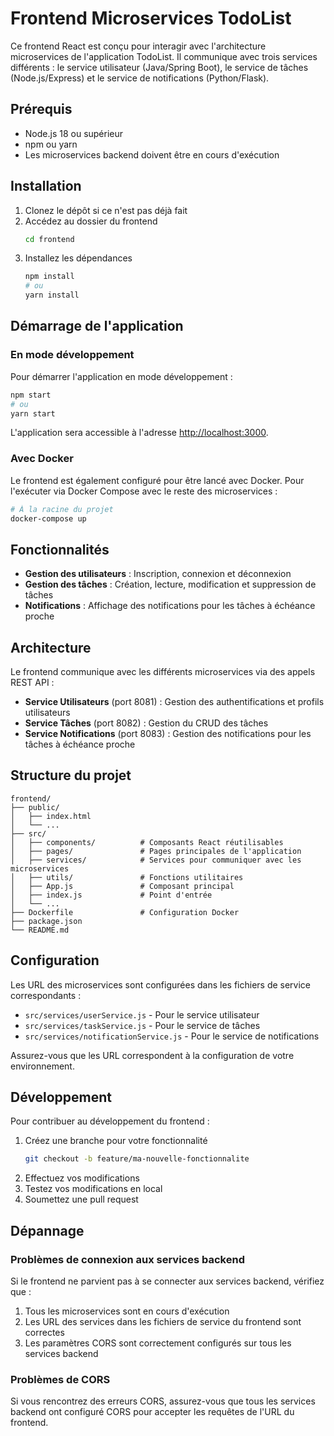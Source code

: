 # Frontend Microservices TodoList

Ce frontend React est conçu pour interagir avec l'architecture microservices de l'application TodoList. Il communique avec trois services différents : le service utilisateur (Java/Spring Boot), le service de tâches (Node.js/Express) et le service de notifications (Python/Flask).

## Prérequis

- Node.js 18 ou supérieur
- npm ou yarn
- Les microservices backend doivent être en cours d'exécution

## Installation

1. Clonez le dépôt si ce n'est pas déjà fait
2. Accédez au dossier du frontend
   ```bash
   cd frontend
   ```
3. Installez les dépendances
   ```bash
   npm install
   # ou
   yarn install
   ```

## Démarrage de l'application

### En mode développement

Pour démarrer l'application en mode développement :

```bash
npm start
# ou
yarn start
```

L'application sera accessible à l'adresse [http://localhost:3000](http://localhost:3000).

### Avec Docker

Le frontend est également configuré pour être lancé avec Docker. Pour l'exécuter via Docker Compose avec le reste des microservices :

```bash
# À la racine du projet
docker-compose up
```

## Fonctionnalités

- **Gestion des utilisateurs** : Inscription, connexion et déconnexion
- **Gestion des tâches** : Création, lecture, modification et suppression de tâches
- **Notifications** : Affichage des notifications pour les tâches à échéance proche

## Architecture

Le frontend communique avec les différents microservices via des appels REST API :

- **Service Utilisateurs** (port 8081) : Gestion des authentifications et profils utilisateurs
- **Service Tâches** (port 8082) : Gestion du CRUD des tâches
- **Service Notifications** (port 8083) : Gestion des notifications pour les tâches à échéance proche

## Structure du projet

```
frontend/
├── public/
│   ├── index.html
│   └── ...
├── src/
│   ├── components/          # Composants React réutilisables
│   ├── pages/               # Pages principales de l'application
│   ├── services/            # Services pour communiquer avec les microservices
│   ├── utils/               # Fonctions utilitaires
│   ├── App.js               # Composant principal
│   ├── index.js             # Point d'entrée
│   └── ...
├── Dockerfile               # Configuration Docker
├── package.json
└── README.md
```

## Configuration

Les URL des microservices sont configurées dans les fichiers de service correspondants :

- `src/services/userService.js` - Pour le service utilisateur
- `src/services/taskService.js` - Pour le service de tâches
- `src/services/notificationService.js` - Pour le service de notifications

Assurez-vous que les URL correspondent à la configuration de votre environnement.

## Développement

Pour contribuer au développement du frontend :

1. Créez une branche pour votre fonctionnalité
   ```bash
   git checkout -b feature/ma-nouvelle-fonctionnalite
   ```
2. Effectuez vos modifications
3. Testez vos modifications en local
4. Soumettez une pull request

## Dépannage

### Problèmes de connexion aux services backend

Si le frontend ne parvient pas à se connecter aux services backend, vérifiez que :

1. Tous les microservices sont en cours d'exécution
2. Les URL des services dans les fichiers de service du frontend sont correctes
3. Les paramètres CORS sont correctement configurés sur tous les services backend

### Problèmes de CORS

Si vous rencontrez des erreurs CORS, assurez-vous que tous les services backend ont configuré CORS pour accepter les requêtes de l'URL du frontend.
